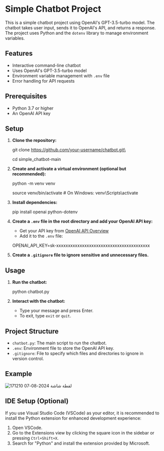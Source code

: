 # Simple Chatbot Project

This is a simple chatbot project using OpenAI's GPT-3.5-turbo model. The chatbot takes user input, sends it to OpenAI's API, and returns a response. The project uses Python and the `dotenv` library to manage environment variables.

## Features
- Interactive command-line chatbot
- Uses OpenAI's GPT-3.5-turbo model
- Environment variable management with `.env` file
- Error handling for API requests

## Prerequisites
- Python 3.7 or higher
- An OpenAI API key

## Setup

1. **Clone the repository:**
   
   git clone https://github.com/your-username/chatbot.git\
   
   cd simple_chatbot-main
  

2. **Create and activate a virtual environment (optional but recommended):**
   
   python -m venv venv
   
   source venv/bin/activate   # On Windows: venv\Scripts\activate
  

3. **Install dependencies:**
   
   pip install openai python-dotenv
  

4. **Create a `.env` file in the root directory and add your OpenAI API key:**
   - Get your API key from [OpenAI API Overview](https://platform.openai.com/docs/overview)
   - Add it to the `.env` file:

   OPENAI_API_KEY=sk-xxxxxxxxxxxxxxxxxxxxxxxxxxxxxxxxxxxxxxxx
  


5. **Create a `.gitignore` file to ignore sensitive and unnecessary files.**


   
## Usage

1. **Run the chatbot:**
   
   python chatbot.py
  

2. **Interact with the chatbot:**
   - Type your message and press Enter.
   - To exit, type `exit` or `quit`.

## Project Structure
- `chatbot.py`: The main script to run the chatbot.
- `.env`: Environment file to store the OpenAI API key.
- `.gitignore`: File to specify which files and directories to ignore in version control.

## Example
![لقطة شاشة 2024-08-07 171210](https://github.com/user-attachments/assets/ec17ce34-59fd-4a13-864a-188d6f029979)



## IDE Setup (Optional)

If you use Visual Studio Code (VSCode) as your editor, it is recommended to install the Python extension for enhanced development experience:

1. Open VSCode.
2. Go to the Extensions view by clicking the square icon in the sidebar or pressing `Ctrl+Shift+X`.
3. Search for "Python" and install the extension provided by Microsoft.

